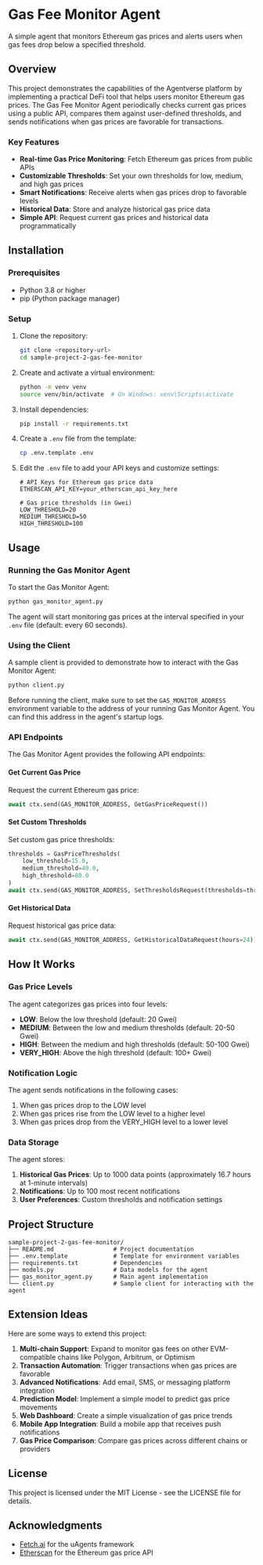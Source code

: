 # Gas Fee Monitor Agent

A simple agent that monitors Ethereum gas prices and alerts users when gas fees drop below a specified threshold.

## Overview

This project demonstrates the capabilities of the Agentverse platform by implementing a practical DeFi tool that helps users monitor Ethereum gas prices. The Gas Fee Monitor Agent periodically checks current gas prices using a public API, compares them against user-defined thresholds, and sends notifications when gas prices are favorable for transactions.

### Key Features

- **Real-time Gas Price Monitoring**: Fetch Ethereum gas prices from public APIs
- **Customizable Thresholds**: Set your own thresholds for low, medium, and high gas prices
- **Smart Notifications**: Receive alerts when gas prices drop to favorable levels
- **Historical Data**: Store and analyze historical gas price data
- **Simple API**: Request current gas prices and historical data programmatically

## Installation

### Prerequisites

- Python 3.8 or higher
- pip (Python package manager)

### Setup

1. Clone the repository:
   ```bash
   git clone <repository-url>
   cd sample-project-2-gas-fee-monitor
   ```

2. Create and activate a virtual environment:
   ```bash
   python -m venv venv
   source venv/bin/activate  # On Windows: venv\Scripts\activate
   ```

3. Install dependencies:
   ```bash
   pip install -r requirements.txt
   ```

4. Create a `.env` file from the template:
   ```bash
   cp .env.template .env
   ```

5. Edit the `.env` file to add your API keys and customize settings:
   ```
   # API Keys for Ethereum gas price data
   ETHERSCAN_API_KEY=your_etherscan_api_key_here
   
   # Gas price thresholds (in Gwei)
   LOW_THRESHOLD=20
   MEDIUM_THRESHOLD=50
   HIGH_THRESHOLD=100
   ```

## Usage

### Running the Gas Monitor Agent

To start the Gas Monitor Agent:

```bash
python gas_monitor_agent.py
```

The agent will start monitoring gas prices at the interval specified in your `.env` file (default: every 60 seconds).

### Using the Client

A sample client is provided to demonstrate how to interact with the Gas Monitor Agent:

```bash
python client.py
```

Before running the client, make sure to set the `GAS_MONITOR_ADDRESS` environment variable to the address of your running Gas Monitor Agent. You can find this address in the agent's startup logs.

### API Endpoints

The Gas Monitor Agent provides the following API endpoints:

#### Get Current Gas Price

Request the current Ethereum gas price:

```python
await ctx.send(GAS_MONITOR_ADDRESS, GetGasPriceRequest())
```

#### Set Custom Thresholds

Set custom gas price thresholds:

```python
thresholds = GasPriceThresholds(
    low_threshold=15.0,
    medium_threshold=40.0,
    high_threshold=80.0
)
await ctx.send(GAS_MONITOR_ADDRESS, SetThresholdsRequest(thresholds=thresholds))
```

#### Get Historical Data

Request historical gas price data:

```python
await ctx.send(GAS_MONITOR_ADDRESS, GetHistoricalDataRequest(hours=24))
```

## How It Works

### Gas Price Levels

The agent categorizes gas prices into four levels:

- **LOW**: Below the low threshold (default: 20 Gwei)
- **MEDIUM**: Between the low and medium thresholds (default: 20-50 Gwei)
- **HIGH**: Between the medium and high thresholds (default: 50-100 Gwei)
- **VERY_HIGH**: Above the high threshold (default: 100+ Gwei)

### Notification Logic

The agent sends notifications in the following cases:

1. When gas prices drop to the LOW level
2. When gas prices rise from the LOW level to a higher level
3. When gas prices drop from the VERY_HIGH level to a lower level

### Data Storage

The agent stores:

1. **Historical Gas Prices**: Up to 1000 data points (approximately 16.7 hours at 1-minute intervals)
2. **Notifications**: Up to 100 most recent notifications
3. **User Preferences**: Custom thresholds and notification settings

## Project Structure

```
sample-project-2-gas-fee-monitor/
├── README.md                 # Project documentation
├── .env.template             # Template for environment variables
├── requirements.txt          # Dependencies
├── models.py                 # Data models for the agent
├── gas_monitor_agent.py      # Main agent implementation
└── client.py                 # Sample client for interacting with the agent
```

## Extension Ideas

Here are some ways to extend this project:

1. **Multi-chain Support**: Expand to monitor gas fees on other EVM-compatible chains like Polygon, Arbitrum, or Optimism
2. **Transaction Automation**: Trigger transactions when gas prices are favorable
3. **Advanced Notifications**: Add email, SMS, or messaging platform integration
4. **Prediction Model**: Implement a simple model to predict gas price movements
5. **Web Dashboard**: Create a simple visualization of gas price trends
6. **Mobile App Integration**: Build a mobile app that receives push notifications
7. **Gas Price Comparison**: Compare gas prices across different chains or providers

## License

This project is licensed under the MIT License - see the LICENSE file for details.

## Acknowledgments

- [Fetch.ai](https://fetch.ai/) for the uAgents framework
- [Etherscan](https://etherscan.io/) for the Ethereum gas price API
